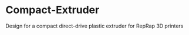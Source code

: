 Compact-Extruder
================

Design for a compact direct-drive plastic extruder for RepRap 3D printers
